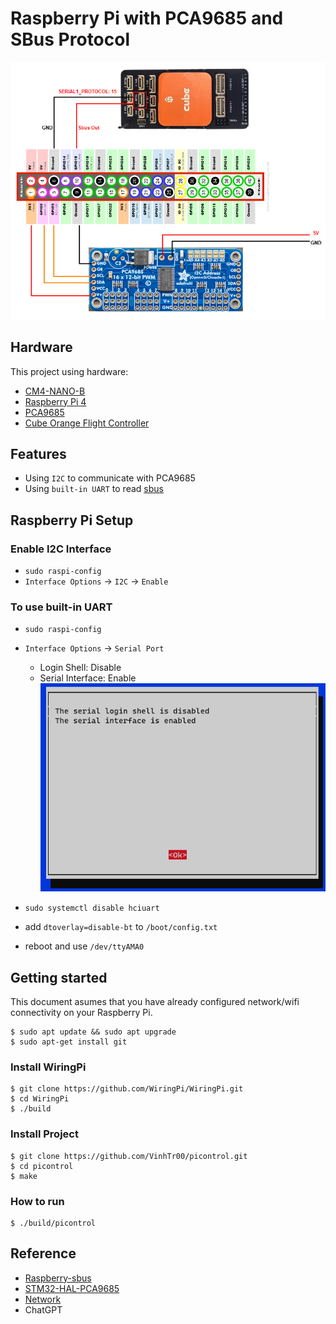 # Raspberry Pi with PCA9685 and SBus Protocol
![wiring](docs/img/Wiring_project.png)
## Hardware
This project using hardware:
- [CM4-NANO-B](https://www.waveshare.com/wiki/CM4-NANO-B)
- [Raspberry Pi 4](https://www.proe.vn/cm4-2gb-ram-32gb-emmc-wireless)
- [PCA9685](https://www.adafruit.com/product/815)
- [Cube Orange Flight Controller](https://docs.px4.io/main/en/flight_controller/cubepilot_cube_orange.html)

## Features
- Using `I2C` to communicate with PCA9685
- Using `built-in UART` to read [sbus](https://github.com/bolderflight/sbus)

## Raspberry Pi Setup
### Enable I2C Interface
- `sudo raspi-config`
- `Interface Options` -> `I2C` -> `Enable`
### To use built-in UART
- `sudo raspi-config`
- `Interface Options` -> `Serial Port`
    - Login Shell: Disable 
    - Serial Interface: Enable \
![image](docs/img/rasp.png)

- `sudo systemctl disable hciuart`
- add `dtoverlay=disable-bt` to `/boot/config.txt`
- reboot and use `/dev/ttyAMA0`

## Getting started
This document asumes that you have already configured network/wifi connectivity on your Raspberry Pi.

```
$ sudo apt update && sudo apt upgrade
$ sudo apt-get install git
```

### Install WiringPi
```
$ git clone https://github.com/WiringPi/WiringPi.git
$ cd WiringPi
$ ./build
```

### Install Project
```
$ git clone https://github.com/VinhTr00/picontrol.git
$ cd picontrol
$ make
```

### How to run
```
$ ./build/picontrol
```

## Reference
- [Raspberry-sbus](https://github.com/Carbon225/raspberry-sbus)
- [STM32-HAL-PCA9685](https://github.com/lamik/PCA9685_Servo_STM32_HAL)
- [Network](https://beej.us/guide/bgnet/html//index.html#structs)
- ChatGPT
